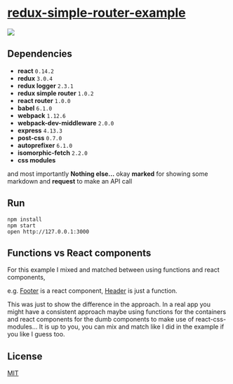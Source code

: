 # [redux-simple-router-example](https://github.com/StevenIseki/redux-simple-router-example)

![](https://raw.githubusercontent.com/StevenIseki/redux-simple-router-example/master/screenshot.png)

## Dependencies

* **react** `0.14.2`
* **redux** `3.0.4`
* **redux logger** `2.3.1`
* **redux simple router** `1.0.2`
* **react router** `1.0.0`
* **babel** `6.1.0`
* **webpack** `1.12.6`
* **webpack-dev-middleware** `2.0.0`
* **express** `4.13.3`
* **post-css** `0.7.0`
* **autoprefixer** `6.1.0`
* **isomorphic-fetch** `2.2.0`
* **css modules**

and most importantly **Nothing else...** okay **marked** for showing some markdown and **request** to make an API call

## Run

```
npm install
npm start
open http://127.0.0.1:3000
```

## Functions vs React components

For this example I mixed and matched between using functions and react components, 

e.g. [Footer](https://github.com/StevenIseki/redux-simple-router-example/blob/master/src/components/Footer.js) is a react component, [Header](https://github.com/StevenIseki/redux-simple-router-example/blob/master/src/components/Header.js) is just a function. 

This was just to show the difference in the approach. In a real app you might have a consistent approach maybe using functions for the containers and react components for the dumb components to make use of react-css-modules... It is up to you, you can mix and match like I did in the example if you like I guess too.

## License

[MIT](http://isekivacenz.mit-license.org/)
